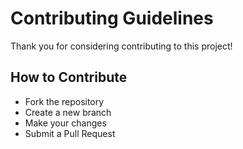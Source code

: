 # Contributing Guidelines

Thank you for considering contributing to this project!

## How to Contribute
- Fork the repository
- Create a new branch
- Make your changes
- Submit a Pull Request
